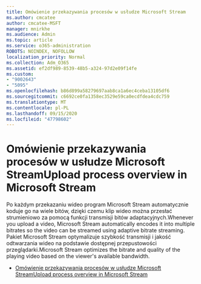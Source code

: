 ```yaml
---
title: Omówienie przekazywania procesów w usłudze Microsoft Stream
ms.author: cmcatee
author: cmcatee-MSFT
manager: mnirkhe
ms.audience: Admin
ms.topic: article
ms.service: o365-administration
ROBOTS: NOINDEX, NOFOLLOW
localization_priority: Normal
ms.collection: Adm_O365
ms.assetid: ef2df989-8539-48b5-a324-97d2e09f14fe
ms.custom:
- "9002643"
- "5095"
ms.openlocfilehash: b86d899a58279697aab8ca1a6ec4ceba13105df6
ms.sourcegitcommit: c6692ce0fa1358ec3529e59ca0ecdfdea4cdc759
ms.translationtype: MT
ms.contentlocale: pl-PL
ms.lasthandoff: 09/15/2020
ms.locfileid: "47798602"
---
```

# <a name="upload-process-overview-in-microsoft-stream"></a><span data-ttu-id="74bb4-102">Omówienie przekazywania procesów w usłudze Microsoft Stream</span><span class="sxs-lookup"><span data-stu-id="74bb4-102">Upload process overview in Microsoft Stream</span></span>

<span data-ttu-id="74bb4-103">Po każdym przekazaniu wideo program Microsoft Stream automatycznie koduje go na wiele bitów, dzięki czemu klip wideo można przesłać strumieniowo za pomocą funkcji transmisji bitów adaptacyjnych.</span><span class="sxs-lookup"><span data-stu-id="74bb4-103">Whenever you upload a video, Microsoft Stream automatically encodes it into multiple bitrates so the video can be streamed using adaptive bitrate streaming.</span></span> <span data-ttu-id="74bb4-104">Pakiet Microsoft Stream optymalizuje szybkość transmisji i jakość odtwarzania wideo na podstawie dostępnej przepustowości przeglądarki.</span><span class="sxs-lookup"><span data-stu-id="74bb4-104">Microsoft Stream optimizes the bitrate and quality of the playing video based on the viewer's available bandwidth.</span></span>

- [<span data-ttu-id="74bb4-105">Omówienie przekazywania procesów w usłudze Microsoft Stream</span><span class="sxs-lookup"><span data-stu-id="74bb4-105">Upload process overview in Microsoft Stream</span></span>](https://docs.microsoft.com/stream/upload-process-overview)
